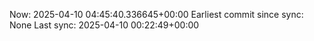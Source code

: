 Now: 2025-04-10 04:45:40.336645+00:00 Earliest commit since sync: None Last sync: 2025-04-10 00:22:49+00:00
